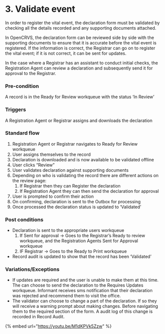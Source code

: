# 3. Validate event

In order to register the vital event, the declaration form must be validated by checking all the details recorded and any supporting documents attached.

In OpenCRVS, the declaration form can be reviewed side by side with the supporting documents to ensure that it is accurate before the vital event is registered. If the information is correct, the Registrar can go on to register the vital event; if it is not correct, it can be sent for updates.

In the case where a Registrar has an assistant to conduct initial checks, the Registration Agent can review a declaration and subsequently send it for approval to the Registrar.

### **Pre-condition**

A record is in the Ready for Review workqueue with the status ‘In Review’

### **Triggers**

A Registration Agent or Registrar assigns and downloads the declaration

### **Standard flow**

1. Registration Agent or Registrar navigates to Ready for Review workqueue
2. User assigns themselves to the record
3. Declaration is downloaded and is now available to be validated offline
4. User clicks “Review”
5. User validates declaration against supporting documents
6. Depending on who is validating the record there are different actions on the review page:
   1. If Registrar then they can Register the declaration
   2. If Registration Agent they can then send the declaration for approval
7. User is prompted to confirm their action
8. On confirming, declaration is sent to the Outbox for processing
9. Once processed the declaration status is updated to ‘Validated’

### **Post conditions**

* Declaration is sent to the appropriate users workqueue
  1. If Sent for approval → Goes to the Registrar’s Ready to review workqueue, and the Registration Agents Sent for Approval workqueue
  2. IF Registrar → Goes to the Ready to Print workqueue
* Record audit is updated to show that the record has been ‘Validated’

### **Variations/Exceptions**

* If updates are required and the user is unable to make them at this time. The can choose to send the declaration to the Requires Updates workqueue. Informant receives sms notification that their declaration was rejected and recommend them to visit the office.
* The validator can choose to change a part of the declaration. If so they will receive a warning prompt about making changes. Before navigating them to the required section of the form. A audit log of this change is recorded in Record Audit.

{% embed url="https://youtu.be/M1dKPVk5Zzw" %}
